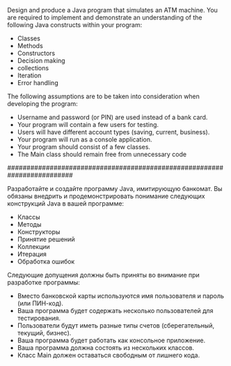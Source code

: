 Design and produce a Java program that simulates an ATM machine. 
You are required to implement and demonstrate an understanding of the following Java constructs within your program:
- Classes
- Methods
- Constructors
- Decision making
- collections
- Iteration
- Error handling

The following assumptions are to be taken into consideration when developing the program:
- Username and password (or PIN) are used instead of a bank card.
- Your program will contain a few users for testing.
- Users will have different account types (saving, current, business).
- Your program will run as a console application.
- Your program should consist of a few classes.
- The Main class should remain free from unnecessary code

#########################################################################

Разработайте и создайте программу Java, имитирующую банкомат. 
Вы обязаны внедрить и продемонстрировать понимание следующих конструкций Java в вашей программe:
- Классы
- Методы
- Конструкторы
- Принятие решений
- Коллекции
- Итерация
- Обработка ошибок

Следующие допущения должны быть приняты во внимание при разработке программы:
- Вместо банковской карты используются имя пользователя и пароль (или ПИН-код).
- Ваша программа будет содержать несколько пользователей для тестирования.
- Пользователи будут иметь разные типы счетов (сберегательный, текущий, бизнес).
- Ваша программа будет работать как консольное приложение.
- Ваша программа должна состоять из нескольких классов.
- Класс Main должен оставаться свободным от лишнего кода.

